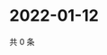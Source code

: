 # 2022-01-12

共 0 条

<!-- BEGIN WEIBO -->
<!-- 最后更新时间 Wed Jan 12 2022 23:21:40 GMT+0800 (China Standard Time) -->

<!-- END WEIBO -->
